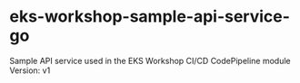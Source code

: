 # eks-workshop-sample-api-service-go
Sample API service used in the EKS Workshop CI/CD CodePipeline module
Version: v1
